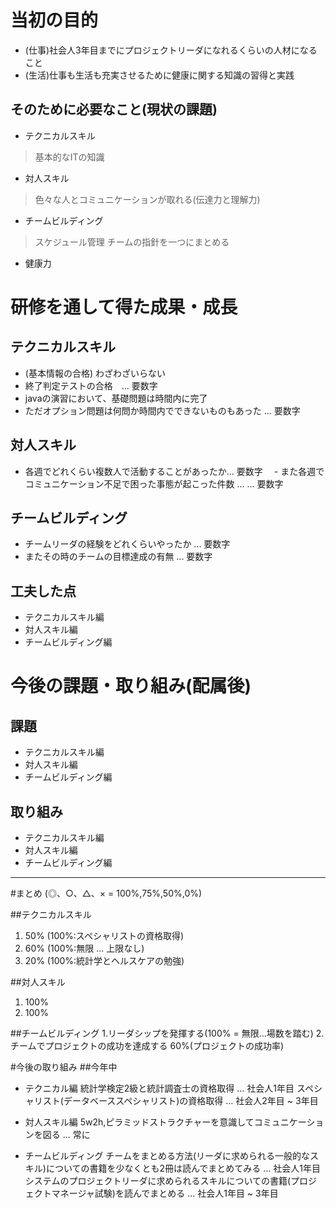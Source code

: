 # 当初の目的
- (仕事)社会人3年目までにプロジェクトリーダになれるくらいの人材になること
- (生活)仕事も生活も充実させるために健康に関する知識の習得と実践

## そのために必要なこと(現状の課題)
- テクニカルスキル
>基本的なITの知識

- 対人スキル
>色々な人とコミュニケーションが取れる(伝達力と理解力)

- チームビルディング
>スケジュール管理
>チームの指針を一つにまとめる

- 健康力


# 研修を通して得た成果・成長

## テクニカルスキル
- (基本情報の合格) わざわざいらない
- 終了判定テストの合格　... 要数字
- javaの演習において、基礎問題は時間内に完了
 - ただオプション問題は何問か時間内でできないものもあった ... 要数字

 ## 対人スキル
 - 各週でどれくらい複数人で活動することがあったか... 要数字
 　- また各週でコミュニケーション不足で困った事態が起こった件数 ... ... 要数字

 ## チームビルディング
 - チームリーダの経験をどれくらいやったか ... 要数字
 - またその時のチームの目標達成の有無 ... 要数字

## 工夫した点
- テクニカルスキル編
- 対人スキル編
- チームビルディング編

# 今後の課題・取り組み(配属後)
## 課題
- テクニカルスキル編
- 対人スキル編
- チームビルディング編

## 取り組み
- テクニカルスキル編
- 対人スキル編
- チームビルディング編


*********************************************

#まとめ
(◎、○、△、× = 100%,75%,50%,0%)

##テクニカルスキル
1. 50% (100%:スペシャリストの資格取得)
2. 60% (100%:無限 ... 上限なし)
3. 20% (100%:統計学とヘルスケアの勉強)

##対人スキル
1. 100%
2. 100%

##チームビルディング
1.リーダシップを発揮する(100% = 無限...場数を踏む)
2.チームでプロジェクトの成功を達成する 60%(プロジェクトの成功率)

#今後の取り組み
##今年中
- テクニカル編
 統計学検定2級と統計調査士の資格取得 ... 社会人1年目
 スペシャリスト(データベーススペシャリスト)の資格取得 ... 社会人2年目 ~ 3年目 
- 対人スキル編
 5w2h,ピラミッドストラクチャーを意識してコミュニケーションを図る ... 常に

- チームビルディング
 チームをまとめる方法(リーダに求められる一般的なスキル)についての書籍を少なくとも2冊は読んでまとめてみる ... 社会人1年目
 システムのプロジェクトリーダに求められるスキルについての書籍(プロジェクトマネージャ試験)を読んでまとめる ... 社会人1年目 ~ 3年目 
